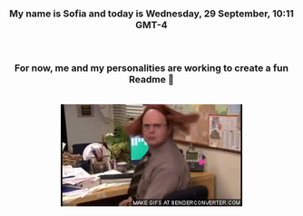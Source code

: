 


<div align="center">
<h3 >My name is Sofia and today is Wednesday, 29 September, 10:11 GMT-4</h3><br>
<h3 >For now, me and my personalities are working to create a fun Readme 👋
</h3><br>
<img src='img/dwight.gif' alt='working...'/>
</div>
